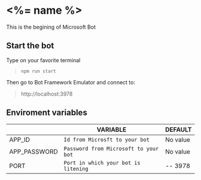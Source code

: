 # <%= name %>
This is the begining of Microsoft Bot

## Start the bot
Type on your favorite terminal
>```npm run start```

Then go to Bot Framework Emulator and connect to:
> http://localhost:3978

## Enviroment variables
|                |VARIABLE                                                   |DEFAULT
|----------------|-------------------------------|-----------------------------|
|APP_ID|`Id from Microsft to your bot`            |No value            |
|APP_PASSWORD          |`Password from Microsoft to your bot`            |No value            |
|PORT          |`Port in which your bot is litening`|-- 3978|
